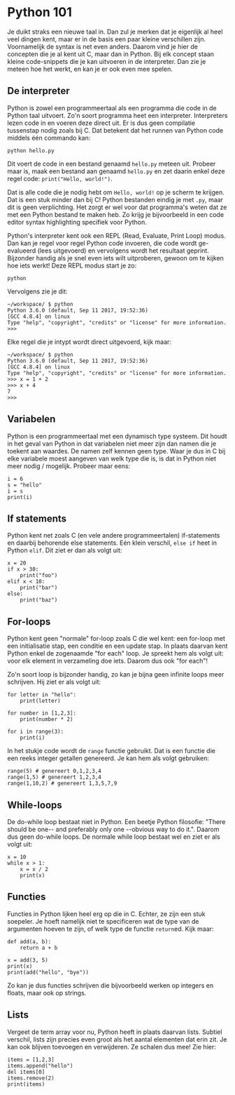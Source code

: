 # Python 101
Je duikt straks een nieuwe taal in. Dan zul je merken dat je eigenlijk al heel veel dingen kent, maar er in de basis een paar kleine verschillen zijn. Voornamelijk de syntax is net even anders. Daarom vind je hier de concepten die je al kent uit C, maar dan in Python. Bij elk concept staan kleine code-snippets die je kan uitvoeren in de interpreter. Dan zie je meteen hoe het werkt, en kan je er ook even mee spelen.

## De interpreter
Python is zowel een programmeertaal als een programma die code in de Python taal uitvoert. Zo'n soort programma heet een interpreter. Interpreters lezen code in en voeren deze direct uit. Er is dus geen compilatie tussenstap nodig zoals bij C. Dat betekent dat het runnen van Python code middels één commando kan:

    python hello.py

Dit voert de code in een bestand genaamd `hello.py` meteen uit. Probeer maar is, maak een bestand aan genaamd `hello.py` en zet daarin enkel deze regel code: `print("Hello, world!")`.

Dat is alle code die je nodig hebt om `Hello, world!` op je scherm te krijgen. Dat is een stuk minder dan bij C! Python bestanden eindig je met `.py`, maar dit is geen verplichting. Het zorgt er wel voor dat programma's weten dat ze met een Python bestand te maken heb. Zo krijg je bijvoorbeeld in een code editor syntax highlighting specifiek voor Python.

Python's interpreter kent ook een REPL (Read, Evaluate, Print Loop) modus. Dan kan je regel voor regel Python code invoeren, die code wordt ge-evalueerd (lees uitgevoerd) en vervolgens wordt het resultaat geprint. Bijzonder handig als je snel even iets wilt uitproberen, gewoon om te kijken hoe iets werkt! Deze REPL modus start je zo:

    python

Vervolgens zie je dit:

    ~/workspace/ $ python
    Python 3.6.0 (default, Sep 11 2017, 19:52:36)
    [GCC 4.8.4] on linux
    Type "help", "copyright", "credits" or "license" for more information.
    >>>

Elke regel die je intypt wordt direct uitgevoerd, kijk maar:

    ~/workspace/ $ python
    Python 3.6.0 (default, Sep 11 2017, 19:52:36)
    [GCC 4.8.4] on linux
    Type "help", "copyright", "credits" or "license" for more information.
    >>> x = 1 + 2
    >>> x + 4
    7
    >>>

## Variabelen
Python is een programmeertaal met een dynamisch type systeem. Dit houdt in het geval van Python in dat variabelen niet meer zijn dan namen die je toekent aan waardes. De namen zelf kennen geen type. Waar je dus in C bij elke variabele moest aangeven van welk type die is, is dat in Python niet meer nodig / mogelijk. Probeer maar eens:

    i = 6
    s = "hello"
    i = s
    print(i)

## If statements
Python kent net zoals C (en vele andere programmeertalen) if-statements en daarbij behorende else statements. Eén klein verschil, `else if` heet in Python `elif`. Dit ziet er dan als volgt uit:

    x = 20
    if x > 30:
        print("foo")
    elif x < 10:
        print("bar")
    else:
        print("baz")

## For-loops
Python kent geen "normale" for-loop zoals C die wel kent: een for-loop met een initialisatie stap, een conditie en een update stap. In plaats daarvan kent Python enkel de zogenaamde "for each" loop. Je spreekt hem als volgt uit: voor elk element in verzameling doe iets. Daarom dus ook "for each"!

Zo'n soort loop is bijzonder handig, zo kan je bijna geen infinite loops meer schrijven. Hij ziet er als volgt uit:

    for letter in "hello":
        print(letter)

    for number in [1,2,3]:
        print(number * 2)

    for i in range(3):
        print(i)

In het stukje code wordt de `range` functie gebruikt. Dat is een functie die een reeks integer getallen genereerd. Je kan hem als volgt gebruiken:

    range(5) # genereert 0,1,2,3,4
    range(1,5) # genereert 1,2,3,4
    range(1,10,2) # genereert 1,3,5,7,9

## While-loops
De do-while loop bestaat niet in Python. Een beetje Python filosofie: "There should be one-- and preferably only one --obvious way to do it.". Daarom dus geen do-while loops. De normale while loop bestaat wel en ziet er als volgt uit:

    x = 10
    while x > 1:
        x = x / 2
        print(x)

## Functies
Functies in Python lijken heel erg op die in C. Echter, ze zijn een stuk soepeler. Je hoeft namelijk niet te specificeren wat de type van de argumenten hoeven te zijn, of welk type de functie `return`ed. Kijk maar:

    def add(a, b):
        return a + b

    x = add(3, 5)
    print(x)
    print(add("hello", "bye"))

Zo kan je dus functies schrijven die bijvoorbeeld werken op integers en floats, maar ook op strings.

## Lists
Vergeet de term array voor nu, Python heeft in plaats daarvan lists. Subtiel verschil, lists zijn precies even groot als het aantal elementen dat erin zit. Je kan ook blijven toevoegen en verwijderen. Ze schalen dus mee! Zie hier:

    items = [1,2,3]
    items.append("hello")
    del items[0]
    items.remove(2)
    print(items)
